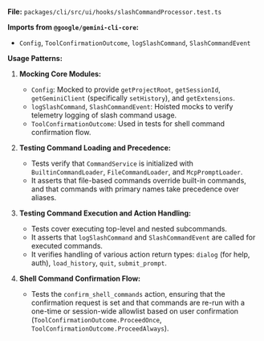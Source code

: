 **File:** `packages/cli/src/ui/hooks/slashCommandProcessor.test.ts`

**Imports from `@google/gemini-cli-core`:**
- `Config`, `ToolConfirmationOutcome`, `logSlashCommand`, `SlashCommandEvent`

**Usage Patterns:**
1.  **Mocking Core Modules:**
    *   `Config`: Mocked to provide `getProjectRoot`, `getSessionId`, `getGeminiClient` (specifically `setHistory`), and `getExtensions`.
    *   `logSlashCommand`, `SlashCommandEvent`: Hoisted mocks to verify telemetry logging of slash command usage.
    *   `ToolConfirmationOutcome`: Used in tests for shell command confirmation flow.

2.  **Testing Command Loading and Precedence:**
    *   Tests verify that `CommandService` is initialized with `BuiltinCommandLoader`, `FileCommandLoader`, and `McpPromptLoader`.
    *   It asserts that file-based commands override built-in commands, and that commands with primary names take precedence over aliases.

3.  **Testing Command Execution and Action Handling:**
    *   Tests cover executing top-level and nested subcommands.
    *   It asserts that `logSlashCommand` and `SlashCommandEvent` are called for executed commands.
    *   It verifies handling of various action return types: `dialog` (for help, auth), `load_history`, `quit`, `submit_prompt`.

4.  **Shell Command Confirmation Flow:**
    *   Tests the `confirm_shell_commands` action, ensuring that the confirmation request is set and that commands are re-run with a one-time or session-wide allowlist based on user confirmation (`ToolConfirmationOutcome.ProceedOnce`, `ToolConfirmationOutcome.ProceedAlways`).
